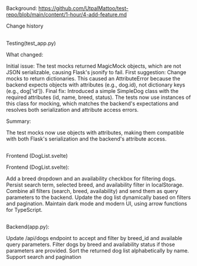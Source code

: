 # 

Background: https://github.com/UtpalMattoo/test-repo/blob/main/content/1-hour/4-add-feature.md


Change history 
## 
Testing(test_app.py)

What changed:

Initial issue: The test mocks returned MagicMock objects, which are not JSON serializable, causing Flask's jsonify to fail.
First suggestion: Change mocks to return dictionaries. This caused an AttributeError because the backend expects objects with attributes (e.g., dog.id), not dictionary keys (e.g., dog['id']).
Final fix: Introduced a simple SimpleDog class with the required attributes (id, name, breed, status). The tests now use instances of this class for mocking, which matches the backend's expectations and resolves both serialization and attribute access errors.

Summary:

The test mocks now use objects with attributes, making them compatible with both Flask's serialization and the backend's attribute access.

##
Frontend (DogList.svelte)

Frontend (DogList.svelte):

Add a breed dropdown and an availability checkbox for filtering dogs.
Persist search term, selected breed, and availability filter in localStorage.
Combine all filters (search, breed, availability) and send them as query parameters to the backend.
Update the dog list dynamically based on filters and pagination.
Maintain dark mode and modern UI, using arrow functions for TypeScript.

##

Backend(app.py):

Update /api/dogs endpoint to accept and filter by breed_id and available query parameters.
Filter dogs by breed and availability status if those parameters are provided.
Sort the returned dog list alphabetically by name.
Support search and pagination